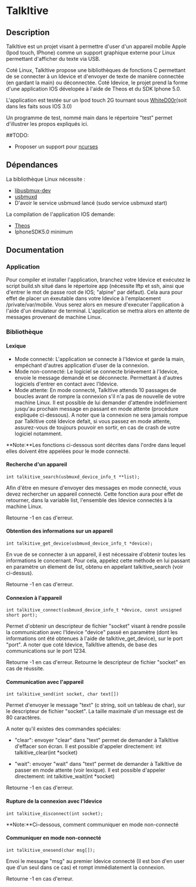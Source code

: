 # TalkItive 

## Description

TalkItive est un projet visant à permettre d'user d'un appareil mobile Apple (Ipod touch, IPhone)
comme un support graphique externe pour Linux permettant d'afficher du texte via USB.

Coté Linux, TalkItive propose une bibliothèques de fonctions C permettant de se connecter à un Idevice et d'envoyer de texte de manière connectée (en gardant la main) ou déconnectée.
Coté Idevice, le projet prend la forme d'une application IOS dévelopée à l'aide de Theos et du SDK Iphone 5.0.

L'application est testée sur un Ipod touch 2G tournant sous [WhiteD00r](http://www.whited00r.com/index?lang=en)(soit dans les faits sous IOS 3.0)

Un programme de test, nommé main dans le répertoire "test" permet d'illustrer les propos expliqués ici. 

##TODO:

* Proposer un support pour [ncurses](http://www.cyberciti.biz/faq/linux-install-ncurses-library-headers-on-debian-ubuntu-centos-fedora/)

## Dépendances

La bibliothèque Linux nécessite : 

* [libusbmux-dev](https://packages.debian.org/jessie/libusbmuxd-dev)
* [usbmuxd](https://packages.debian.org/sid/utils/usbmuxd)
* D'avoir le service usbmuxd lancé (sudo service usbmuxd start)

La compilation de l'application IOS demande:

* [Theos](http://iphonedevwiki.net/index.php/Theos/Setup) 
* IphoneSDK5.0 minimum

## Documentation

### Application

Pour compiler et installer l'application, branchez votre Idevice et exécutez le script build.sh situé dans le répertoire app (nécessite lftp et ssh, ainsi que d'entrer le mot de passe root de IOS; "alpine" par défaut).
Cela aura pour effet de placer un éxeutable dans votre Idevice à l'emplacement /private/var/mobile. Vous serez alors en mesure d'executer l'application à l'aide d'un émulateur de terminal. 
L'application se mettra alors en attente de messages provenant de machine Linux.

### Bibliothèque

#### Lexique 

* Mode connecté: L'application se connecte à l'Idevice et garde la main, empéchant d'autres application d'user de la connexion.
* Mode non-connecté: Le logiciel se connecte briévement à l'Idevice, envoie le message demandé et se déconnecte. Permettant à d'autres logiciels d'entrer en contact avec l'Idevice.
* Mode attente: En mode connecté, TalkItive attends 10 passages de boucles avant de rompre la connexion s'il n'a pas de nouvelle de votre machine Linux. Il est possible de lui demander d'attendre indéfiniement jusqu'au prochain message en passant en mode attente (procédure expliquée ci-dessous). A noter que la connexion ne sera jamais rompue par TalkItive coté Idevice defait, si vous passez en mode attente, assurez-vous de toujours pouvoir en sortir, en cas de crash de votre logiciel notamment.


**Note:**Les fonctions ci-dessous sont décrites dans l'ordre dans lequel elles doivent être appelées pour le mode connecté.

#### Recherche d'un appareil

    int talkitive_search(usbmuxd_device_info_t **list);

Afin d'être en mesure d'envoyer des messages en mode connecté, vous devez rechercher un appareil connecté. Cette fonction aura pour effet de retourner, dans la variable list, l'ensemble des Idevice connectés à la machine Linux.

Retourne -1 en cas d'erreur.

#### Obtention des informations sur un appareil 

    int talkitive_get_device(usbmuxd_device_info_t *device);

En vue de se connecter à un appareil, il est nécessaire d'obtenir toutes les informations le concernant. Pour cela, appelez cette méthode en lui passant en paramètre un élement de list, obtenu en appelant talkitive_search (voir ci-dessus).

Retourne -1 en cas d'erreur.

#### Connexion à l'appareil 

    int talkitive_connect(usbmuxd_device_info_t *device, const unsigned short port);

Permet d'obtenir un descripteur de fichier "socket" visant à rendre possile la communication avec l'Idevice "device" passé en paramètre (dont les informations ont été obtenues à l'aide de talkitive_get_device), sur le port "port". A noter que coté Idevice, TalkItive attends, de base des communications sur le port 1234.

Retourne -1 en cas d'erreur. 
Retourne le descripteur de fichier "socket" en cas de réussite.

#### Communication avec l'appareil

    int talkitive_send(int socket, char text[])

Permet d'envoyer le message "text" (c string, soit un tableau de char), sur le descripteur de fichier "socket". La taille maximale d'un message est de 80 caractères.

A noter qu'il existes des commandes spéciales: 

* "clear": envoyer "clear" dans "text" permet de demander à TalkItive d'effacer son écran.
Il est possible d'appeler  directement:
    int talkitive_clear(int *socket)


* "wait": envoyer "wait" dans "text" permet de demander à TalkItive de passer en mode attente (voir lexique). 
Il est possible d'appeler  directement:
    int talkitive_wait(int *socket)

Retourne -1 en cas d'erreur.

#### Rupture de la connexion avec l'Idevice

    int talkitive_disconnect(int socket);

**Note:**Ci-dessous, comment communiquer en mode non-connecté

#### Communiquer en mode non-connecté

    int talkitive_onesend(char msg[]);

Envoi le message "msg" au premier Idevice connecté (Il est bon d'en user que d'un seul dans ce cas) et rompt immédiatement la connexion. 

Retourne -1 en cas d'erreur.
